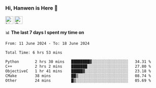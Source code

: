 ### Hi, Hanwen is Here 👋
<p>
	<a href="https://www.linkedin.com/in/liu-hanwen/"><img src="https://img.shields.io/badge/@hanwen-0A66C2?style=flat&logo=LinkedIn&logoColor=white" alt="Linkedin"  height="25px"/></a> 
	<a href="https://scholar.google.com/citations?user=HDF0su0AAAAJ"><img src="https://img.shields.io/badge/scholar-4385FE.svg?&style=plastic&logo=google-scholar&logoColor=white" alt="Google Scholar" height="25px"> </a>
</p>

📊 **The last 7 days I spent my time on** 
<!--START_SECTION:waka-->

```txt
From: 11 June 2024 - To: 18 June 2024

Total Time: 6 hrs 53 mins

Python       2 hrs 30 mins   ████████▓░░░░░░░░░░░░░░░░   34.31 %
C++          2 hrs 2 mins    ███████░░░░░░░░░░░░░░░░░░   27.80 %
ObjectiveC   1 hr 41 mins    █████▓░░░░░░░░░░░░░░░░░░░   23.18 %
CMake        38 mins         ██▒░░░░░░░░░░░░░░░░░░░░░░   08.74 %
Other        24 mins         █▒░░░░░░░░░░░░░░░░░░░░░░░   05.69 %
```

<!--END_SECTION:waka-->


<!--
**david990917/david990917** is a ✨ _special_ ✨ repository because its `README.md` (this file) appears on your GitHub profile.

Here are some ideas to get you started:

- 🔭 I’m currently working on ...
- 🌱 I’m currently learning ...
- 👯 I’m looking to collaborate on ...
- 🤔 I’m looking for help with ...
- 💬 Ask me about ...
- 📫 How to reach me: ...
- 😄 Pronouns: ...
- ⚡ Fun fact: ...
-->

